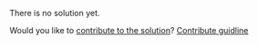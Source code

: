 
There is no solution yet.

Would you like to [contribute to the solution](https://github.com/BFEdev/BFE.dev-solutions/blob/main/question/Can-you-explain-what-React-Fiber-is_en.md)? [Contribute guidline](https://github.com/BFEdev/BFE.dev-solutions#how-to-contribute)
